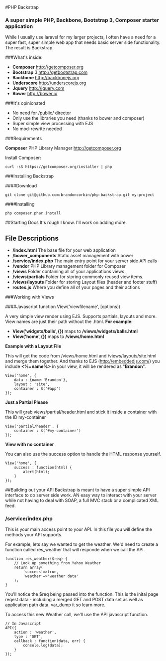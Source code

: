 #PHP Backstrap
### A super simple PHP, Backbone, Bootstrap 3, Composer starter application

While I usually use laravel for my larger projects, I often have a need for a super fast, super simple web app that needs basic server side functionality. The result is Backstrap. 

###What's inside:
- **Composer** http://getcomposer.org
- **Bootstrap** 3 http://getbootstrap.com
- **Backbone** http://backbonejs.org
- **Underscore** http://underscorejs.org
- **Jquery** http://jquery.com
- **Bower** http://bower.io

###It's opinionated
- No need for /public/ director
- Only use the libraries you need (thanks to bower and composer)
- Super simple view processing with EJS
- No mod-rewrite needed

###Requirements

**Composer** PHP Library Manager http://getcomposer.org

Install Composer:
     
    curl -sS https://getcomposer.org/installer | php

###Installing Backstrap

####Download 

    git clone git@github.com:brandoncorbin/php-backstrap.git my-project

####Installing

    php composer.phar install


##Starting Docs
It's rough I know. I'll work on adding more.

## File Descriptions

- **/index.html** The base file for your web application
- **/bower_components** Static asset management with bower
- **/service/index.php** The main entry point for your server side API calls
- **/vendor** PHP Library management folder for Composer
- **/views** Folder containing all of your applications views
- **/views/partials** Folder for storing commonly reused view items.
- **/views/layouts** Folder for storing Layout files (header and footer stuff)
- **routes.js** Where you define all of your pages and their actions 



###Working with Views 

####Javascript function View('viewfilename', [options])

A very simple view render using EJS. Supports partials, layouts and more. View names are just their path without the .html. **For example:**

- **View('widgets/balls',{})** maps to **/views/widgets/balls.html**
- **View('home',{})** maps to **/views/home.html**

**Example with a Layout File**

This will get the code from /views/home.html and /views/layouts/site.html  and merge them together. And thanks to EJS (http://embeddedjs.com/) you include **<%=name%>** in your view, it will be rendered as "**Brandon**".

    View('home', {
    	data : {name:'Brandon'},
    	layout : 'site',
    	container : $('#app')
    });

**Just a Partial Please**

This will grab views/partial/header.html and stick it inside a container with the ID my-container

    View('partial/header', {
    	container : $('#my-container')
    });

**View with no container**

You can also use the success option to handle the HTML response yourself. 

    View('home', {
    	success : function(html) {
    		alert(html);
    	}
    });


##Building out your API
Backstrap is meant to have a super simple API interface to do server side work. AN easy way to interact with your server while not having to deal with SOAP, a full MVC stack or a complicated XML feed. 

### /service/index.php 

This is your main access point to your API. In this file you will define the methods your API supports. 

For example, lets say we wanted to get the weather.  We'd need to create a function called res_weather that will responde when we call the API. 

    function res_weather($req) {
    	// Look up something from Yahoo Weather
    	return array(
    		'success'=>true,
    		'weather'=>'weather data'
    	);
    }

 You'll notice the $req being passed into the function. This is the inital page reqest data - including a merged GET and POST data set as well as application path data. var_dump it so learn more.

To access this new Weather call, we'll use the API javascript function.

    // In Javascript
    API({
    	action : 'weather',
    	type : 'GET',
    	callback : function(data, err) {
    		console.log(data);
    	}
    });